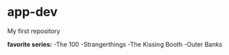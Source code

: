 # app-dev
My first repository

**favorite series:** 
-The 100
-Strangerthings
-The Kissing Booth 
-Outer Banks

